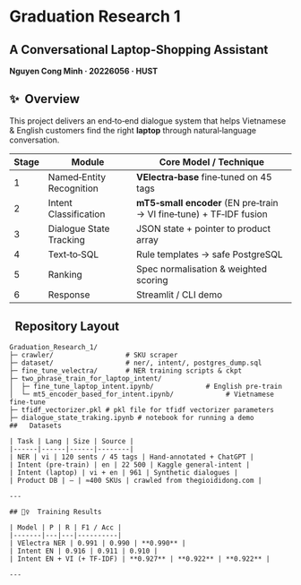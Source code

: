 #   Graduation Research 1  
## A Conversational Laptop‑Shopping Assistant  
**Nguyen Cong Minh · 20226056 · HUST**


## ✨  Overview
This project delivers an end‑to‑end dialogue system that helps Vietnamese & English customers find the right **laptop** through natural‑language conversation.

| Stage | Module | Core Model / Technique |
|-------|--------|------------------------|
| 1 | Named‑Entity Recognition | **VElectra‑base** fine‑tuned on 45 tags |
| 2 | Intent Classification | **mT5‑small encoder** (EN pre‑train → VI fine‑tune) + TF‑IDF fusion |
| 3 | Dialogue State Tracking | JSON state + pointer to product array |
| 4 | Text‑to‑SQL | Rule templates → safe PostgreSQL |
| 5 | Ranking | Spec normalisation & weighted scoring |
| 6 | Response | Streamlit / CLI demo |


##   Repository Layout
```
Graduation_Research_1/
├─ crawler/                  # SKU scraper
├─ dataset/                  # ner/, intent/, postgres_dump.sql
├─ fine_tune_velectra/       # NER training scripts & ckpt
├─ two_phrase_train_for_laptop_intent/
│  ├─ fine_tune_laptop_intent.ipynb/             # English pre‑train
│  └─ mt5_encoder_based_for_intent.ipynb/             # Vietnamese fine‑tune
├─ tfidf_vectorizer.pkl # pkl file for tfidf vectorizer parameters
├─ dialogue_state_traking.ipynb # notebook for running a demo
##   Datasets

| Task | Lang | Size | Source |
|------|------|------|--------|
| NER | vi | 120 sents / 45 tags | Hand‑annotated + ChatGPT |
| Intent (pre‑train) | en | 22 500 | Kaggle general‑intent |
| Intent (laptop) | vi + en | 961 | Synthetic dialogues |
| Product DB | — | ≈400 SKUs | crawled from thegioididong.com |

---

## 🏋️‍♀️  Training Results

| Model | P | R | F1 / Acc |
|-------|---|---|----------|
| VElectra NER | 0.991 | 0.990 | **0.990** |
| Intent EN | 0.916 | 0.911 | 0.910 |
| Intent EN + VI (+ TF‑IDF) | **0.927** | **0.922** | **0.922** |

---

